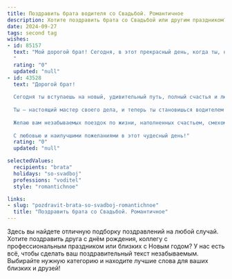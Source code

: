 ```yaml
---
title: Поздравить брата водителя со Свадьбой. Романтичное
description: Хотите поздравить брата со Свадьбой или другим праздником? Наш ИИ создаст незабываемое поздравление, а вы обязательно выделитесь среди других.  
date: 2024-09-27
tags: second tag
wishes:
- id: 85157
  text: "Мой дорогой брат! Сегодня, в этот прекрасный день, когда ты, наш любимый водитель, отправляешься в самое захватывающее путешествие — путешествие в мир семейного счастья, я хочу пожелать вам с (Имя невесты)  бесконечной любви, нежных чувств и лёгкой дороги по жизни. Пусть ваш путь будет полон радости, взаимопонимания и ярких моментов, как самые красивые пейзажи за окном автомобиля.  Будьте счастливы, мои дорогие!
  "
  rating: "0"
  updated: "null"
- id: 43528
  text: "Дорогой брат!
  
  Сегодня ты вступаешь на новый, удивительный путь, полный счастья и любви. Ваша свадьба — это как начало путешествия, где каждое мгновение будет нести радость и свет.
  
  Ты — настоящий мастер своего дела, и теперь ты становишься водителем в жизни своей прекрасной жены. Ведите ваш совместный «автомобиль» по дорогам со взаимопониманием, доверием и уважением. Пусть каждый новый день будет заполняться яркими моментами, как красивые пейзажи за окном.
  
  Желаю вам незабываемых поездок по жизни, наполненных счастьем, смехом и нежностью. Пусть ваш путь будет ровным и без пробок, а на каждой остановке ждут только приятные сюрпризы и яркие эмоции.
  
  С любовью и наилучшими пожеланиями в этот чудесный день!"
  rating: "0"
  updated: "null"

selectedValues:
  recipients: "brata"
  holidays: "so-svadboj"
  professions: "voditel"
  style: "romantichnoe"

links:
- slug: "pozdravit-brata-so-svadboj-romantichnoe"
  title: "Поздравить брата со Свадьбой. Романтичное"
---
```


Здесь вы найдете отличную подборку поздравлений на любой случай.
Хотите поздравить друга с днём рождения, коллегу с профессиональным праздником или близких с Новым годом? У нас есть всё, чтобы сделать ваш поздравительный текст незабываемым. Выбирайте нужную категорию и находите лучшие слова для ваших близких и друзей!
